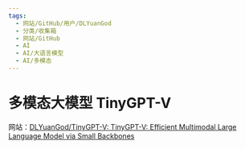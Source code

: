 ```yaml
---
tags:
  - 网站/GitHub/用户/DLYuanGod
  - 分类/收集箱
  - 网站/GitHub
  - AI
  - AI/大语言模型
  - AI/多模态
---
```


# 多模态大模型 TinyGPT-V

网站：[DLYuanGod/TinyGPT-V: TinyGPT-V: Efficient Multimodal Large Language Model via Small Backbones](https://github.com/DLYuanGod/TinyGPT-V)
